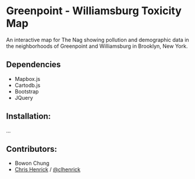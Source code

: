 # Greenpoint - Williamsburg Toxicity Map
An interactive map for The Nag showing pollution and demographic data in the neighborhoods of Greenpoint and Williamsburg in Brooklyn, New York.

## Dependencies
- Mapbox.js
- Cartodb.js
- Bootstrap
- JQuery

## Installation:
...

## Contributors:
- Bowon Chung
- [Chris Henrick](http://chrishenrick.com) / [@clhenrick](https://github.com/clhenrick/)